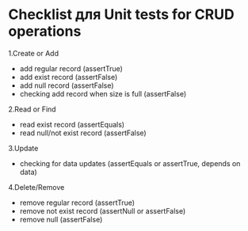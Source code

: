 # Checklist для Unit tests for CRUD operations

1.Create or Add
- add regular record (assertTrue)
- add exist record (assertFalse)
- add null record (assertFalse)
- checking add record when size is full (assertFalse)

2.Read or Find 
- read exist record (assertEquals)
- read null/not exist record (assertFalse)
  
3.Update
- checking for data updates (assertEquals or assertTrue, depends on data)

4.Delete/Remove
- remove regular record (assertTrue)
- remove not exist record (assertNull or assertFalse)
- remove null (assertFalse)
